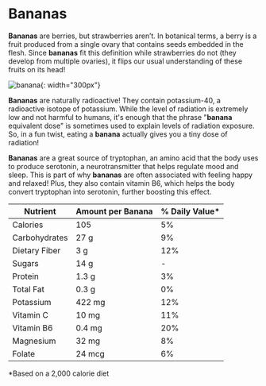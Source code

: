 # Bananas
**Bananas** are berries, but strawberries aren’t. In botanical terms, a berry is a fruit produced from a single ovary that contains seeds embedded in the flesh. Since **bananas** fit this definition while strawberries do not (they develop from multiple ovaries), it flips our usual understanding of these fruits on its head!

![banana](https://upload.wikimedia.org/wikipedia/commons/8/8a/Banana-Single.jpg){: width="300px"}

**Bananas** are naturally radioactive! They contain potassium-40, a radioactive isotope of potassium. While the level of radiation is extremely low and not harmful to humans, it's enough that the phrase "**banana** equivalent dose" is sometimes used to explain levels of radiation exposure. So, in a fun twist, eating a **banana** actually gives you a tiny dose of radiation!

**Bananas** are a great source of tryptophan, an amino acid that the body uses to produce serotonin, a neurotransmitter that helps regulate mood and sleep. This is part of why **bananas** are often associated with feeling happy and relaxed! Plus, they also contain vitamin B6, which helps the body convert tryptophan into serotonin, further boosting this effect.

| Nutrient               | Amount per Banana | % Daily Value* |
|-----------------------|------------------|----------------|
| Calories              | 105              | 5%             |
| Carbohydrates         | 27 g             | 9%             |
| Dietary Fiber         | 3 g              | 12%            |
| Sugars                | 14 g             | -              |
| Protein               | 1.3 g            | 3%             |
| Total Fat             | 0.3 g            | 0%             |
| Potassium             | 422 mg           | 12%            |
| Vitamin C             | 10 mg            | 11%            |
| Vitamin B6            | 0.4 mg           | 20%            |
| Magnesium             | 32 mg            | 8%             |
| Folate                | 24 mcg           | 6%             |

*Based on a 2,000 calorie diet
